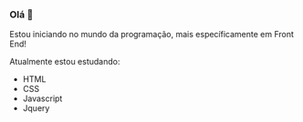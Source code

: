 ### Olá 👋

Estou iniciando no mundo da programação, mais específicamente em Front End!

Atualmente estou estudando:
- HTML
- CSS
- Javascript
- Jquery


